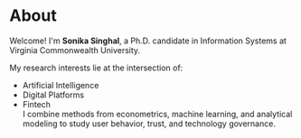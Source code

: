 # About

Welcome! I'm **Sonika Singhal**, a Ph.D. candidate in Information Systems at Virginia Commonwealth University.

My research interests lie at the intersection of:
- Artificial Intelligence
- Digital Platforms
- Fintech  
I combine methods from econometrics, machine learning, and analytical modeling to study user behavior, trust, and technology governance.


